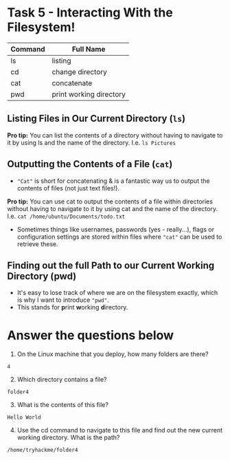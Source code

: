 # Task 5 - Interacting With the Filesystem!

| **Command** |	**Full Name** |
| -- | -- |
| ls | listing |
| cd | change directory |
| cat |	concatenate
| pwd |	print working directory


## Listing Files in Our Current Directory (`ls`)

**Pro tip:** You can list the contents of a directory without having to navigate to it by using ls and the name of the directory. I.e. `ls Pictures`

## Outputting the Contents of a File (`cat`)

- `"Cat"` is short for concatenating & is a fantastic way us to output the contents of files (not just text files!).

**Pro tip:** You can use cat to output the contents of a file within directories without having to navigate to it by using cat and the name of the directory. I.e. `cat /home/ubuntu/Documents/todo.txt`

- Sometimes things like usernames, passwords (yes - really...), flags or configuration settings are stored within files where `"cat"` can be used to retrieve these.

## Finding out the full Path to our Current Working Directory (pwd)

- It's easy to lose track of where we are on the filesystem exactly, which is why I want to introduce `"pwd"`. 
- This stands for **p**rint **w**orking **d**irectory.

# Answer the questions below

1. On the Linux machine that you deploy, how many folders are there? 
```
4
```
2. Which directory contains a file? 
```
folder4
```
3. What is the contents of this file?
```
Hello World
```
4. Use the cd command to navigate to this file and find out the new current working directory. What is the path?
```
/home/tryhackme/folder4
```

